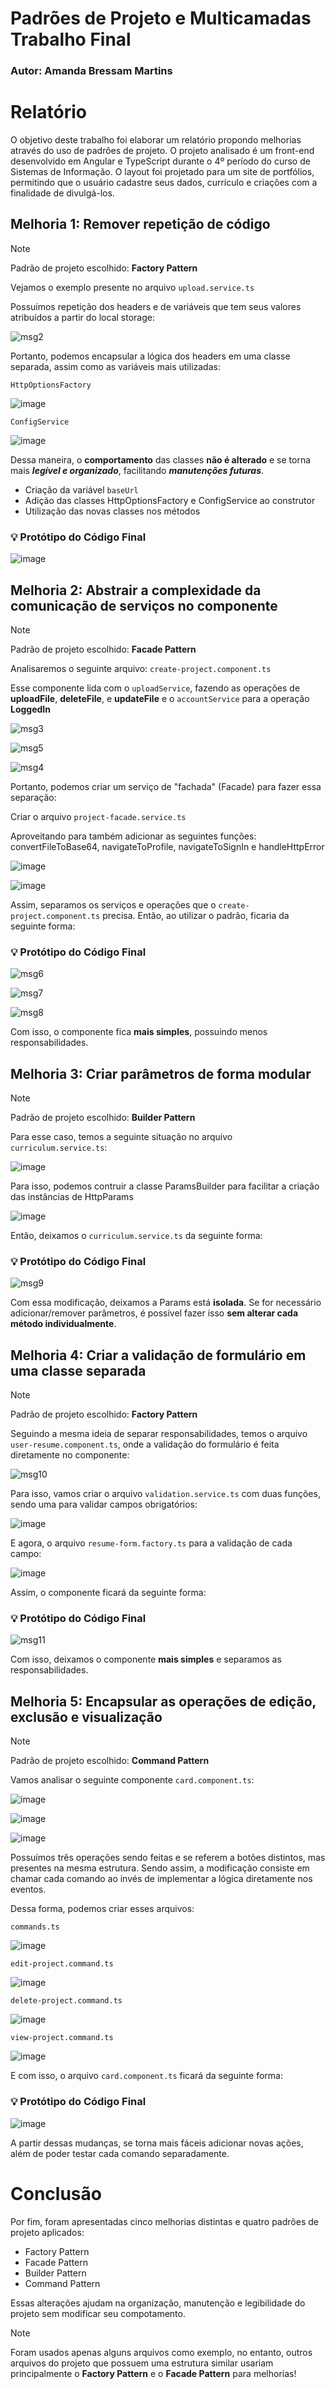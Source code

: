 <div>
  <h1>Padrões de Projeto e Multicamadas<br>Trabalho Final</h1>
</div>

<div>
  <h3>Autor: Amanda Bressam Martins</h3>
</div>

# Relatório

O objetivo deste trabalho foi elaborar um relatório propondo melhorias através do uso de padrões de projeto. O projeto analisado é um front-end desenvolvido em Angular e TypeScript durante o 4º período do curso de Sistemas de Informação. O layout foi projetado para um site de portfólios, permitindo que o usuário cadastre seus dados, currículo e criações com a finalidade de divulgá-los.

## Melhoria 1: Remover repetição de código

> [!NOTE]
> Padrão de projeto escolhido: **Factory Pattern**

Vejamos o exemplo presente no arquivo `upload.service.ts`

Possuímos repetição dos headers e de variáveis que tem seus valores atribuídos a partir do local storage:

![msg2](https://github.com/user-attachments/assets/b0d80df4-13a6-4ca0-8179-25b24e6978a1)

Portanto, podemos encapsular a lógica dos headers em uma classe separada, assim como as variáveis mais utilizadas:

`HttpOptionsFactory`

![image](https://github.com/user-attachments/assets/14b7e5c5-9bb6-4bfd-8a7f-8188ffa76ad8)

`ConfigService`

![image](https://github.com/user-attachments/assets/4dddbc2d-e4d6-4bd8-b2a5-29c111614d3f)

Dessa maneira, o **comportamento** das classes **não é alterado** e se torna mais ***legível e organizado***, facilitando ***manutenções futuras***.
* Criação da variável `baseUrl`
* Adição das classes HttpOptionsFactory e ConfigService ao construtor
* Utilização das novas classes nos métodos

### 💡 Protótipo do Código Final

![image](https://github.com/user-attachments/assets/1294e479-8fec-4b70-bfdc-d66e6d1d5f8a)

## Melhoria 2: Abstrair a complexidade da comunicação de serviços no componente

> [!NOTE]
> Padrão de projeto escolhido: **Facade Pattern**

Analisaremos o seguinte arquivo: `create-project.component.ts`

Esse componente lida com o `uploadService`, fazendo as operações de **uploadFile**, **deleteFile**, e **updateFile** e o `accountService` para a operação **LoggedIn**

![msg3](https://github.com/user-attachments/assets/35f67550-dd43-475c-8bbc-601b1acb5728)

![msg5](https://github.com/user-attachments/assets/43850bd2-79c9-45c3-83bc-db8a469dbf9f)

![msg4](https://github.com/user-attachments/assets/a35e44ae-345a-474f-8a48-fcc46730a4af)

Portanto, podemos criar um serviço de "fachada" (Facade) para fazer essa separação:

Criar o arquivo `project-facade.service.ts`

Aproveitando para também adicionar as seguintes funções: convertFileToBase64, navigateToProfile, navigateToSignIn e handleHttpError

![image](https://github.com/user-attachments/assets/ae6926f3-0209-413f-b306-9fc54cb26fb4)

![image](https://github.com/user-attachments/assets/3a28a027-f14d-4650-ab23-0656fab22a1f)

Assim, separamos os serviços e operações que o `create-project.component.ts` precisa. Então, ao utilizar o padrão, ficaria da seguinte forma:

### 💡 Protótipo do Código Final

![msg6](https://github.com/user-attachments/assets/f2786d8d-e15c-47f1-b754-dfc8441b338d)

![msg7](https://github.com/user-attachments/assets/d039fdaf-75fd-490f-9bb1-9d8f1b06aaa3)

![msg8](https://github.com/user-attachments/assets/671d20ed-c8ec-489c-98eb-2e7a78db0bcc)

Com isso, o componente fica **mais simples**, possuindo menos responsabilidades.

## Melhoria 3: Criar parâmetros de forma modular

> [!NOTE]
> Padrão de projeto escolhido: **Builder Pattern**

Para esse caso, temos a seguinte situação no arquivo `curriculum.service.ts`:

![image](https://github.com/user-attachments/assets/c6a7956f-c063-44d4-9bfc-1f42cb49f5b5)

Para isso, podemos contruir a classe ParamsBuilder para facilitar a criação das instâncias de HttpParams

![image](https://github.com/user-attachments/assets/135d8e28-aecc-47f1-94bc-64d624b23c1b)

Então, deixamos o `curriculum.service.ts` da seguinte forma:

### 💡 Protótipo do Código Final

![msg9](https://github.com/user-attachments/assets/6fd6cc70-3c86-4749-be0b-7bce207eca88)

Com essa modificação, deixamos a Params está **isolada**. Se for necessário adicionar/remover parâmetros, é possível fazer isso **sem alterar cada método individualmente**.

## Melhoria 4: Criar a validação de formulário em uma classe separada

> [!NOTE]
> Padrão de projeto escolhido: **Factory Pattern**

Seguindo a mesma ideia de separar responsabilidades, temos o arquivo `user-resume.component.ts`, onde a validação do formulário é feita diretamente no componente:

![msg10](https://github.com/user-attachments/assets/d98a7fd9-d990-446a-b15c-c1f4220b8f7e)

Para isso, vamos criar o arquivo `validation.service.ts` com duas funções, sendo uma para validar campos obrigatórios:

![image](https://github.com/user-attachments/assets/f54f8b5d-6ea5-4964-b91c-916ad7ea346c)

E agora, o arquivo `resume-form.factory.ts` para a validação de cada campo:

![image](https://github.com/user-attachments/assets/f673b796-e93c-4f17-afd3-717ce9720fa2)

Assim, o componente ficará da seguinte forma:

### 💡 Protótipo do Código Final

![msg11](https://github.com/user-attachments/assets/464defcc-3763-413d-9155-02827a7000b5)

Com isso, deixamos o componente **mais simples** e separamos as responsabilidades.

## Melhoria 5: Encapsular as operações de edição, exclusão e visualização

> [!NOTE]
> Padrão de projeto escolhido: **Command Pattern**

Vamos analisar o seguinte componente `card.component.ts`:

![image](https://github.com/user-attachments/assets/89b60920-22a6-4e8b-bf62-6f3eb692eb95)

![image](https://github.com/user-attachments/assets/704bf883-798c-40d1-899b-fcc215c5fc4e)

![image](https://github.com/user-attachments/assets/44dbb140-56fa-401e-9bb9-9801ea68e9fd)

Possuímos três operações sendo feitas e se referem a botões distintos, mas presentes na mesma estrutura. Sendo assim, a modificação consiste em chamar cada comando ao invés de implementar a lógica diretamente nos eventos.

Dessa forma, podemos criar esses arquivos:

`commands.ts`

![image](https://github.com/user-attachments/assets/c1460e87-3a4e-499a-a7e8-951fac0c44a6)

`edit-project.command.ts`

![image](https://github.com/user-attachments/assets/074ce0f8-9bf3-4698-bef9-13c43d017943)

`delete-project.command.ts`

![image](https://github.com/user-attachments/assets/a95d4ba8-8007-4b89-a164-058e03cfcb83)

`view-project.command.ts`

![image](https://github.com/user-attachments/assets/734fba82-be55-41eb-9843-e1b12a01a3ef)

E com isso, o arquivo `card.component.ts` ficará da seguinte forma:

### 💡 Protótipo do Código Final

![image](https://github.com/user-attachments/assets/1d7b497c-a80d-4983-81ee-636f480c3af3)

A partir dessas mudanças, se torna mais fáceis adicionar novas ações, além de poder testar cada comando separadamente.

# Conclusão

Por fim, foram apresentadas cinco melhorias distintas e quatro padrões de projeto aplicados:

* Factory Pattern
* Facade Pattern
* Builder Pattern
* Command Pattern

Essas alterações ajudam na organização, manutenção e legibilidade do projeto sem modificar seu compotamento.

> [!NOTE]
> Foram usados apenas alguns arquivos como exemplo, no entanto, outros arquivos do projeto que possuem uma estrutura similar usariam principalmente o **Factory Pattern** e o **Facade Pattern** para melhorias!
